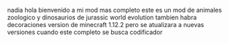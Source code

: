 nadia hola bienvenido a mi mod mas completo  este es un mod de animales zoologico  y dinosaurios de   jurassic world evolution  tambien habra decoraciones  version de minecraft 1.12.2 pero se atualizara a nuevas versiones cuando este completo se busca codificador 

